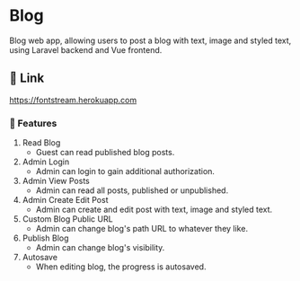 # Blog
Blog web app, allowing users to post a blog with text, image and styled text, using Laravel backend and Vue frontend.

## 🐾 Link
https://fontstream.herokuapp.com

### 🎨 Features
1. Read Blog
   - Guest can read published blog posts.
2. Admin Login
   - Admin can login to gain additional authorization.
3. Admin View Posts
   - Admin can read all posts, published or unpublished.
4. Admin Create Edit Post
   - Admin can create and edit post with text, image and styled text.
5. Custom Blog Public URL
   - Admin can change blog's path URL to whatever they like.
6. Publish Blog
   - Admin can change blog's visibility.
7. Autosave
   - When editing blog, the progress is autosaved.
